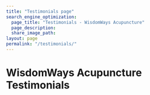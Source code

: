 ```yaml
---
title: "Testimonials page"
search_engine_optimization:
  page_title: "Testimonials - WisdomWays Acupuncture"
  page_description:
  share_image_path:
layout: page
permalink: "/testimonials/"
---
```

# WisdomWays Acupuncture Testimonials
